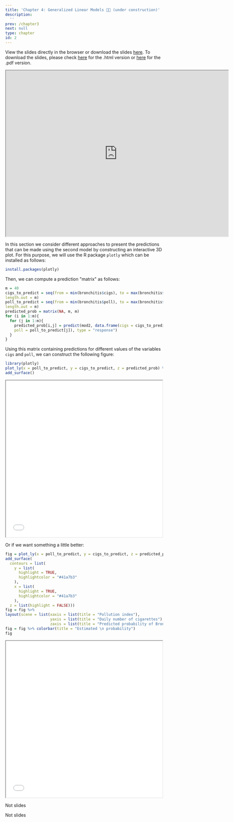 ```yaml
---
title: 'Chapter 4: Generalized Linear Models 🚧🔨 (under construction)'
description:
  ''
prev: /chapter3
next: null
type: chapter
id: 2
---
```



<exercise id="1" title="Lecture slides">

View the slides directly in the browser or download the slides
[here](https://raw.githack.com/stephaneguerrier/data_analytics/master/Lecture4.html#1). To download the slides, please check [here](https://raw.githack.com/stephaneguerrier/data_analytics/master/Lecture4.html#1) for the .html version or [here](https://raw.githack.com/stephaneguerrier/data_analytics/master/Lecture4.pdf) for the .pdf version. 

<iframe src="https://raw.githack.com/stephaneguerrier/data_analytics/master/Lecture4.html#1" width="710" height="530">
</iframe>



</exercise>



<exercise id="2" title="Analysis of the bronchitis dataset: Estimation">



<slides source="chapter4_bronchitis_estimation">
</slides>


</exercise>


<exercise id = "3" title ="Analysis of the bronchitis dataset: Prediction - Part I">

<slides source="chapter4_bronchitis_prediction_1">
</slides>


</exercise>




<exercise id = "4" title ="Analysis of the bronchitis dataset: Improving our model">

<slides source="chapter4_bronchitis_improve_model">
</slides>

</exercise>




<exercise id = "5" title ="Analysis of the bronchitis dataset: How good is our model? (optional 🤓)">


<slides source="chapter4_bronchitis_how_good_model">
</slides>


</exercise>




<exercise id = "6" title ="Analysis of the bronchitis dataset: Prediction - Part II">



In this section we consider different approaches to present the predictions that can be made using the second model by constructing an interactive 3D plot. For this purpose, we will use the R package `plotly` which can be installed  as follows:

```r
install.packages(plotly)
```

Then, we can compute a prediction "matrix" as follows:

```r
m = 40
cigs_to_predict = seq(from = min(bronchitis$cigs), to = max(bronchitis$cigs), 
length.out = m)
poll_to_predict = seq(from = min(bronchitis$poll), to = max(bronchitis$poll), 
length.out = m)
predicted_prob = matrix(NA, m, m)
for (i in 1:m){
  for (j in 1:m){
    predicted_prob[i,j] = predict(mod2, data.frame(cigs = cigs_to_predict[i], 
    poll = poll_to_predict[j]), type = "response")
  }
}
```

Using this matrix containing predictions for different values of the variables `cigs` and `poll`, we can construct the following figure:

```r
library(plotly)
plot_ly(x = poll_to_predict, y = cigs_to_predict, z = predicted_prob) %>% 
add_surface()
```


<div align="center">
<iframe src="p_1.html" width="500" height="500" ></iframe> 
</div>
 
Or if we want something a little better:

```r
fig = plot_ly(x = poll_to_predict, y = cigs_to_predict, z = predicted_prob) %>% 
add_surface(
  contours = list(
    y = list( 
      highlight = TRUE,
      highlightcolor = "#41a7b3"
    ),
    x = list( 
      highlight = TRUE,
      highlightcolor = "#41a7b3"
    ),
  z = list(highlight = FALSE)))
fig = fig %>% 
layout(scene = list(xaxis = list(title = "Pollution index"),
                    yaxis = list(title = "Daily number of cigarettes"),
                    zaxis = list(title = "Predicted probability of Bronchitis")))
fig = fig %>% colorbar(title = "Estimated \n probability")
fig
```


<div align="center">
<iframe src="p_2.html" width="500" height="500" ></iframe> 
</div>

</exercise>





<exercise id = "7" title ="Exercise: ICU admission of COVID-19 patients - Part I">

Not slides

</exercise>



<exercise id = "8" title ="Exercise: ICU admission of COVID-19 patients - Part II">


Not slides



</exercise>
